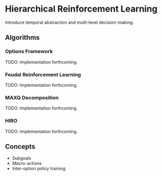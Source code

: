 # Hierarchical Reinforcement Learning

Introduce temporal abstraction and multi-level decision-making.

## Algorithms

### Options Framework
TODO: Implementation forthcoming.

### Feudal Reinforcement Learning
TODO: Implementation forthcoming.

### MAXQ Decomposition
TODO: Implementation forthcoming.

### HIRO
TODO: Implementation forthcoming.

## Concepts

- Subgoals
- Macro-actions
- Inter-option policy training
